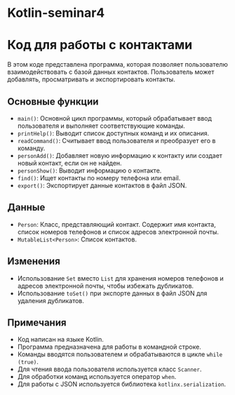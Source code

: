 # Kotlin-seminar4 
# Код для работы с контактами

В этом коде представлена программа, которая позволяет пользователю взаимодействовать с базой данных контактов. Пользователь может добавлять, просматривать и экспортировать контакты.

## Основные функции

- `main()`: Основной цикл программы, который обрабатывает ввод пользователя и выполняет соответствующие команды.
- `printHelp()`: Выводит список доступных команд и их описания.
- `readCommand()`: Считывает ввод пользователя и преобразует его в команду.
- `personAdd()`: Добавляет новую информацию к контакту или создает новый контакт, если он не найден.
- `personShow()`: Выводит информацию о контакте.
- `find()`: Ищет контакты по номеру телефона или email.
- `export()`: Экспортирует данные контактов в файл JSON.

## Данные

- `Person`: Класс, представляющий контакт. Содержит имя контакта, список номеров телефонов и список адресов электронной почты.
- `MutableList<Person>`: Список контактов.

## Изменения

- Использование `Set` вместо `List` для хранения номеров телефонов и адресов электронной почты, чтобы избежать дубликатов.
- Использование `toSet()` при экспорте данных в файл JSON для удаления дубликатов.

## Примечания

- Код написан на языке Kotlin.
- Программа предназначена для работы в командной строке.
- Команды вводятся пользователем и обрабатываются в цикле `while (true)`.
- Для чтения ввода пользователя используется класс `Scanner`.
- Для обработки команд используется оператор `when`.
- Для работы с JSON используется библиотека `kotlinx.serialization`.


